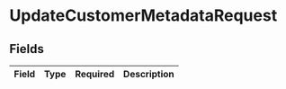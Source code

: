# UpdateCustomerMetadataRequest


## Fields

| Field       | Type        | Required    | Description |
| ----------- | ----------- | ----------- | ----------- |